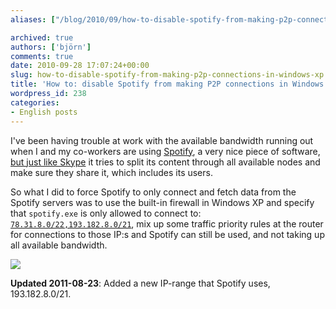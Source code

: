 ```yaml
---
aliases: ["/blog/2010/09/how-to-disable-spotify-from-making-p2p-connections-in-windows-xp", "/blog/2010/09/28/how-to-disable-spotify-from-making-p2p-connections-in-windows-xp"]

archived: true
authors: ['björn']
comments: true
date: 2010-09-28 17:07:24+00:00
slug: how-to-disable-spotify-from-making-p2p-connections-in-windows-xp
title: 'How to: disable Spotify from making P2P connections in Windows XP'
wordpress_id: 238
categories:
- English posts
---
```




I've been having trouble at work with the available bandwidth running out when I and my co-workers are using [Spotify], a very nice piece of software, [but just like Skype][skype-bw] it tries to split its content through all available nodes and make sure they share it, which includes its users.

So what I did to force Spotify to only connect and fetch data from the Spotify servers was to use the built-in firewall in Windows XP and specify that `spotify.exe` is only allowed to connect to: [`78.31.8.0/22,193.182.8.0/21`][spotify-servers], mix up some traffic priority rules at the router for connections to those IP:s and Spotify can still be used, and not taking up all available bandwidth.

[![](http://sanitarium.se/files/uploads/2010/09/spotify-firewall-updated-255x300.png)](http://sanitarium.se/files/uploads/2010/09/spotify-firewall-updated.png)

**Updated 2011-08-23**: Added a new IP-range that Spotify uses, 193.182.8.0/21.

[skype-bw]:http://forum.skype.com/index.php?showtopic=16251
[Spotify]:http://spotify.com
[spotify-servers]:http://getsatisfaction.com/spotify/topics/how_can_i_block_spotify_on_our_company_firewall
